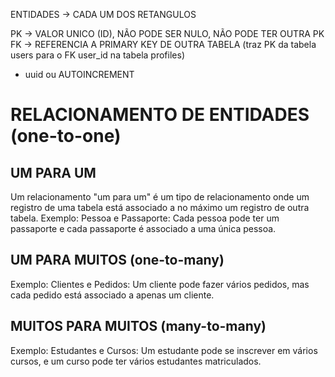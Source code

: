 ENTIDADES -> CADA UM DOS RETANGULOS

PK -> VALOR UNICO (ID), NÃO PODE SER NULO, NÃO PODE TER OUTRA PK
FK -> REFERENCIA A PRIMARY KEY DE OUTRA TABELA (traz PK da tabela users para o FK user_id na tabela profiles)

* uuid ou AUTOINCREMENT

# RELACIONAMENTO DE ENTIDADES (one-to-one)
## UM PARA UM
Um relacionamento "um para um" é um tipo de relacionamento onde um registro de uma tabela está associado a no máximo um registro de outra tabela.
Exemplo: Pessoa e Passaporte: Cada pessoa pode ter um passaporte e cada passaporte é associado a uma única pessoa.


## UM PARA MUITOS (one-to-many)
Exemplo: Clientes e Pedidos:
Um cliente pode fazer vários pedidos, mas cada pedido está associado a apenas um cliente.

## MUITOS PARA MUITOS (many-to-many)
Exemplo: Estudantes e Cursos:
Um estudante pode se inscrever em vários cursos, e um curso pode ter vários estudantes matriculados.

